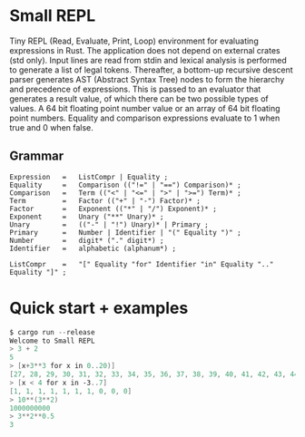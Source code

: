 # Small REPL
Tiny REPL (Read, Evaluate, Print, Loop) environment for evaluating expressions in Rust. The application does not depend on external crates (std only). Input lines are read from stdin and lexical analysis is performed to generate a list of legal tokens. Thereafter, a bottom-up recursive descent parser generates AST (Abstract Syntax Tree) nodes to form the hierarchy and precedence of expressions. This is passed to an evaluator that generates a result value, of which there can be two possible types of values. A 64 bit floating point number value or an array of 64 bit floating point numbers. Equality and comparison expressions evaluate to 1 when true and 0 when false.

## Grammar

``` ebnf
Expression   =   ListCompr | Equality ;
Equality     =   Comparison (("!=" | "==") Comparison)* ;
Comparison   =   Term (("<" | "<=" | ">" | ">=") Term)* ;
Term         =   Factor (("+" | "-") Factor)* ;
Factor       =   Exponent (("*" | "/") Exponent)* ;
Exponent     =   Unary ("**" Unary)* ;
Unary        =   (("-" | "!") Unary)* | Primary ;
Primary      =   Number | Identifier | "(" Equality ")" ;
Number       =   digit* ("." digit*) ;
Identifier   =   alphabetic (alphanum*) ;

ListCompr    =   "[" Equality "for" Identifier "in" Equality ".." Equality "]" ;
```

# Quick start + examples
``` powershell
$ cargo run --release
Welcome to Small REPL
> 3 + 2
5
> [x+3**3 for x in 0..20)]
[27, 28, 29, 30, 31, 32, 33, 34, 35, 36, 37, 38, 39, 40, 41, 42, 43, 44, 45, 46]
> [x < 4 for x in -3..7] 
[1, 1, 1, 1, 1, 1, 1, 0, 0, 0]
> 10**(3**2) 
1000000000
> 3**2**0.5
3
```